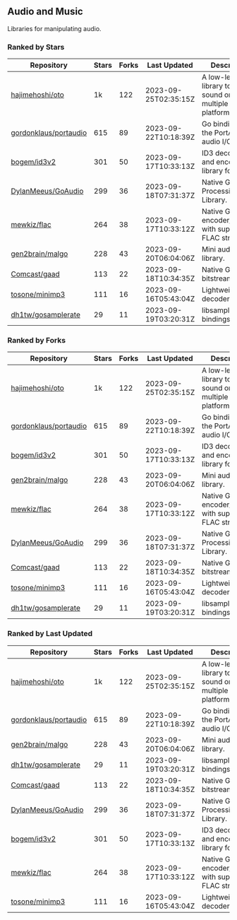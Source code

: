 ## Audio and Music

Libraries for manipulating audio.

### Ranked by Stars

| Repository | Stars | Forks | Last Updated | Description | 
|------------|-------|-------|--------------|-------------|
| [hajimehoshi/oto](https://github.com/hajimehoshi/oto) | 1k | 122 | 2023-09-25T02:35:15Z |  A low-level library to play sound on multiple platforms. |
| [gordonklaus/portaudio](https://github.com/gordonklaus/portaudio) | 615 | 89 | 2023-09-22T10:18:39Z |  Go bindings for the PortAudio audio I/O library. |
| [bogem/id3v2](https://github.com/bogem/id3v2) | 301 | 50 | 2023-09-17T10:33:13Z |  ID3 decoding and encoding library for Go. |
| [DylanMeeus/GoAudio](https://github.com/DylanMeeus/GoAudio) | 299 | 36 | 2023-09-18T07:31:37Z |  Native Go Audio Processing Library. |
| [mewkiz/flac](https://github.com/mewkiz/flac) | 264 | 38 | 2023-09-17T10:33:12Z |  Native Go FLAC encoder/decoder with support for FLAC streams. |
| [gen2brain/malgo](https://github.com/gen2brain/malgo) | 228 | 43 | 2023-09-20T06:04:06Z |  Mini audio library. |
| [Comcast/gaad](https://github.com/Comcast/gaad) | 113 | 22 | 2023-09-18T10:34:35Z |  Native Go AAC bitstream parser. |
| [tosone/minimp3](https://github.com/tosone/minimp3) | 111 | 16 | 2023-09-16T05:43:04Z |  Lightweight MP3 decoder library. |
| [dh1tw/gosamplerate](https://github.com/dh1tw/gosamplerate) | 29 | 11 | 2023-09-19T03:20:31Z |  libsamplerate bindings for go. |

### Ranked by Forks

| Repository | Stars | Forks | Last Updated | Description | 
|------------|-------|-------|--------------|-------------|
| [hajimehoshi/oto](https://github.com/hajimehoshi/oto) | 1k | 122 | 2023-09-25T02:35:15Z |  A low-level library to play sound on multiple platforms. |
| [gordonklaus/portaudio](https://github.com/gordonklaus/portaudio) | 615 | 89 | 2023-09-22T10:18:39Z |  Go bindings for the PortAudio audio I/O library. |
| [bogem/id3v2](https://github.com/bogem/id3v2) | 301 | 50 | 2023-09-17T10:33:13Z |  ID3 decoding and encoding library for Go. |
| [gen2brain/malgo](https://github.com/gen2brain/malgo) | 228 | 43 | 2023-09-20T06:04:06Z |  Mini audio library. |
| [mewkiz/flac](https://github.com/mewkiz/flac) | 264 | 38 | 2023-09-17T10:33:12Z |  Native Go FLAC encoder/decoder with support for FLAC streams. |
| [DylanMeeus/GoAudio](https://github.com/DylanMeeus/GoAudio) | 299 | 36 | 2023-09-18T07:31:37Z |  Native Go Audio Processing Library. |
| [Comcast/gaad](https://github.com/Comcast/gaad) | 113 | 22 | 2023-09-18T10:34:35Z |  Native Go AAC bitstream parser. |
| [tosone/minimp3](https://github.com/tosone/minimp3) | 111 | 16 | 2023-09-16T05:43:04Z |  Lightweight MP3 decoder library. |
| [dh1tw/gosamplerate](https://github.com/dh1tw/gosamplerate) | 29 | 11 | 2023-09-19T03:20:31Z |  libsamplerate bindings for go. |

### Ranked by Last Updated

| Repository | Stars | Forks | Last Updated | Description | 
|------------|-------|-------|--------------|-------------|
| [hajimehoshi/oto](https://github.com/hajimehoshi/oto) | 1k | 122 | 2023-09-25T02:35:15Z |  A low-level library to play sound on multiple platforms. |
| [gordonklaus/portaudio](https://github.com/gordonklaus/portaudio) | 615 | 89 | 2023-09-22T10:18:39Z |  Go bindings for the PortAudio audio I/O library. |
| [gen2brain/malgo](https://github.com/gen2brain/malgo) | 228 | 43 | 2023-09-20T06:04:06Z |  Mini audio library. |
| [dh1tw/gosamplerate](https://github.com/dh1tw/gosamplerate) | 29 | 11 | 2023-09-19T03:20:31Z |  libsamplerate bindings for go. |
| [Comcast/gaad](https://github.com/Comcast/gaad) | 113 | 22 | 2023-09-18T10:34:35Z |  Native Go AAC bitstream parser. |
| [DylanMeeus/GoAudio](https://github.com/DylanMeeus/GoAudio) | 299 | 36 | 2023-09-18T07:31:37Z |  Native Go Audio Processing Library. |
| [bogem/id3v2](https://github.com/bogem/id3v2) | 301 | 50 | 2023-09-17T10:33:13Z |  ID3 decoding and encoding library for Go. |
| [mewkiz/flac](https://github.com/mewkiz/flac) | 264 | 38 | 2023-09-17T10:33:12Z |  Native Go FLAC encoder/decoder with support for FLAC streams. |
| [tosone/minimp3](https://github.com/tosone/minimp3) | 111 | 16 | 2023-09-16T05:43:04Z |  Lightweight MP3 decoder library. |

